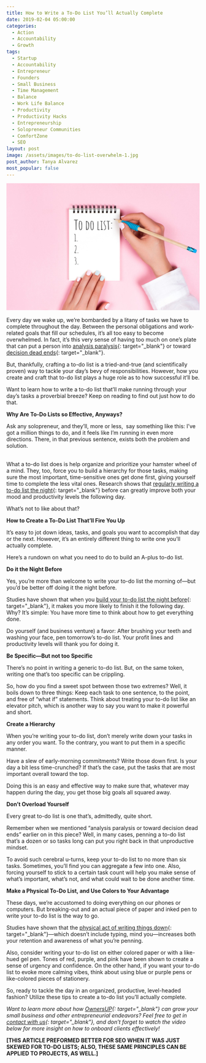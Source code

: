 ```yaml
---
title: How to Write a To-Do List You’ll Actually Complete
date: 2019-02-04 05:00:00
categories:
  - Action
  - Accountability
  - Growth
tags:
  - Startup
  - Accountability
  - Entrepreneur
  - Founders
  - Small Business
  - Time Management
  - Balance
  - Work Life Balance
  - Productivity
  - Productivity Hacks
  - Entrepreneurship
  - Solopreneur Communities
  - ComfortZone
  - SEO
layout: post
image: /assets/images/to-do-list-overwhelm-1.jpg
post_author: Tanya Alvarez
most_popular: false
---
```


![](/assets/images/to-do-list-overwhelm-1.jpg)

Every day we wake up, we’re bombarded by a litany of tasks we have to complete throughout the day. Between the personal obligations and work-related goals that fill our schedules, it’s all too easy to become overwhelmed. In fact, it’s this very sense of having too much on one’s plate that can put a person into [analysis paralysis](https://www.forbes.com/sites/jeffboss/2015/03/20/how-to-overcome-the-analysis-paralysis-of-decision-making/){: target="_blank"} or toward [decision dead ends](https://www.forbes.com/sites/forbesmarketplace/2017/04/25/is-your-website-a-dead-end-here-are-four-ways-to-find-out/){: target="_blank"}.

But, thankfully, crafting a to-do list is a tried-and-true (and scientifically proven) way to tackle your day’s bevy of responsibilities. However, how you create and craft that to-do list plays a huge role as to how successful it’ll be.

Want to learn how to write a to-do list that’ll make running through your day’s tasks a proverbial breeze? Keep on reading to find out just how to do that.

**Why Are To-Do Lists so Effective, Anyways?**

Ask any solopreneur, and they’ll, more or less, &nbsp;say something like this: I’ve got a million things to do, and it feels like I’m running in even more directions. There, in that previous sentence, exists both the problem and solution.

<br>What a to-do list does is help organize and prioritize your hamster wheel of a mind. They, too, force you to build a hierarchy for those tasks, making sure the most important, time-sensitive ones get done first, giving yourself time to complete the less vital ones. Research shows that [regularly writing a to-do list the night](https://www.fastcompany.com/40407550/heres-how-i-completed-my-to-do-list-every-day){: target="_blank"} before can greatly improve both your mood and productivity levels the following day.

What’s not to like about that?

**How to Create a To-Do List That’ll Fire You Up**

It’s easy to jot down ideas, tasks, and goals you want to accomplish that day or the next. However, it’s an entirely different thing to write one you’ll actually complete.

Here’s a rundown on what you need to do to build an A-plus to-do list.

**Do it the Night Before**

Yes, you’re more than welcome to write your to-do list the morning of—but you’d be better off doing it the night before.

Studies have shown that when you [build your to-do list the night before](http://fortune.com/2017/04/16/leadership-career-advice-to-do-list-morning-routine-productivity-hack/){: target="_blank"}, it makes you more likely to finish it the following day. Why? It’s simple: You have more time to think about how to get everything done.

Do yourself (and business venture) a favor: After brushing your teeth and washing your face, pen tomorrow’s to-do list. Your profit lines and productivity levels will thank you for doing it.

**Be Specific—But not too Specific**

There’s no point in writing a generic to-do list. But, on the same token, writing one that’s too specific can be crippling.

So, how do you find a sweet spot between those two extremes? Well, it boils down to three things: Keep each task to one sentence, to the point, and free of “what if” statements. Think about treating your to-do list like an elevator pitch, which is another way to say you want to make it powerful and short.

**Create a Hierarchy**

When you’re writing your to-do list, don’t merely write down your tasks in any order you want. To the contrary, you want to put them in a specific manner.

Have a slew of early-morning commitments? Write those down first. Is your day a bit less time-crunched? If that’s the case, put the tasks that are most important overall toward the top.&nbsp;

Doing this is an easy and effective way to make sure that, whatever may happen during the day, you get those big goals all squared away.

**Don’t Overload Yourself**

Every great to-do list is one that’s, admittedly, quite short.

Remember when we mentioned “analysis paralysis or toward decision dead ends” earlier on in this piece? Well, in many cases, penning a to-do list that’s a dozen or so tasks long can put you right back in that unproductive mindset.

To avoid such cerebral u-turns, keep your to-do list to no more than six tasks. Sometimes, you’ll find you can aggregate a few into one. Also, forcing yourself to stick to a certain task count will help you make sense of what’s important, what’s not, and what could wait to be done another time.&nbsp;

**Make a Physical To-Do List, and Use Colors to Your Advantage**

These days, we’re accustomed to doing everything on our phones or computers. But breaking-out and an actual piece of paper and inked pen to write your to-do list is the way to go.

Studies have shown that the [physical act of writing things down](https://www.shopify.com/content/6-psychological-benefits-of-writing-things-down){: target="_blank"}—which doesn’t include typing, mind you—increases both your retention and awareness of what you’re penning.

Also, consider writing your to-do list on either colored paper or with a like-hued gel pen. Tones of red, purple, and pink have been shown to create a sense of urgency and confidence. On the other hand, if you want your to-do list to evoke more calming vibes, think about using blue or purple pens or like-colored pieces of stationery.

So, ready to tackle the day in an organized, productive, level-headed fashion? Utilize these tips to create a to-do list you’ll actually complete.

*Want to learn more about how [OwnersUP](http://ownersup.com/){: target="_blank"} can grow your small business and other entrepreneurial endeavors? Feel free to get in [contact with us](https://ownersup.com/apply){: target="_blank"}, and don’t forget to watch the video below for more insight on how to onboard clients effectively!*

**[THIS ARTICLE PREFORMED BETTER FOR SEO WHEN IT WAS JUST SKEWED FOR TO-DO LISTS; ALSO, THESE SAME PRINCIPLES CAN BE APPLIED TO PROJECTS, AS WELL.]**